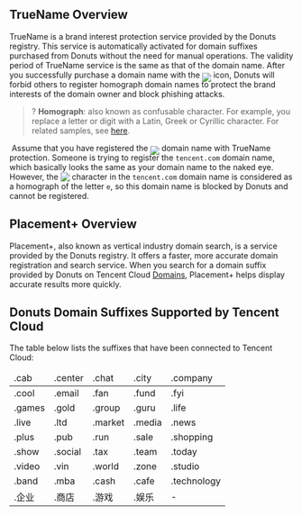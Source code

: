 ﻿## TrueName Overview

TrueName is a brand interest protection service provided by the Donuts registry. This service is automatically activated for domain suffixes purchased from Donuts without the need for manual operations. The validity period of TrueName service is the same as that of the domain name. After you successfully purchase a domain name with the <span ><img src="https://main.qcloudimg.com/raw/44903522c47c1469c82a0eb9683488e7.png" style="margin-bottom:-7px;"/></span> icon, Donuts will forbid others to register homograph domain names to protect the brand interests of the domain owner and block phishing attacks.

>? **Homograph**: also known as confusable character. For example, you replace a letter or digit with a Latin, Greek or Cyrillic character. For related samples, see [here](https://www.unicode.org/Public/security/8.0.0/confusables.txt). 
>
![]()
Assume that you have registered the <span ><img src="https://main.qcloudimg.com/raw/fec805395995285c271da8d5c079ca17.png" style="margin-bottom:-7px;"/></span> domain name with TrueName protection. Someone is trying to register the `tencent.com` domain name, which basically looks the same as your domain name to the naked eye. However, the <span ><img src="https://main.qcloudimg.com/raw/96619d2b4eb6425dc7d29db15131636b.png" style="margin-bottom:-3px;"/></span> character in the `tencent.com` domain name is considered as a homograph of the letter `e`, so this domain name is blocked by Donuts and cannot be registered.

## Placement+ Overview


Placement+, also known as vertical industry domain search, is a service provided by the Donuts registry. It offers a faster, more accurate domain registration and search service. When you search for a domain suffix provided by Donuts on Tencent Cloud [Domains](link), Placement+ helps display accurate results more quickly.


## Donuts Domain Suffixes Supported by Tencent Cloud

The table below lists the suffixes that have been connected to Tencent Cloud:

<table>
<thead>
  <tr>
    <td>.cab</td>
    <td>.center</td>
    <td>.chat</td>
    <td>.city</td>
    <td>.company</td>
  </tr>
</thead>
<tbody>
  <tr>
    <td>.cool</td>
    <td>.email</td>
    <td>.fan</td>
    <td>.fund</td>
    <td>.fyi</td>
  </tr>
  <tr>
    <td>.games</td>
    <td>.gold</td>
    <td>.group</td>
    <td>.guru</td>
    <td>.life</td>
  </tr>
  <tr>
    <td>.live</td>
    <td>.ltd</td>
    <td>.market</td>
    <td>.media</td>
    <td>.news</td>
  </tr>
  <tr>
    <td>.plus</td>
    <td>.pub</td>
    <td>.run</td>
    <td>.sale</td>
    <td>.shopping</td>
  </tr>
  <tr>
    <td>.show</td>
    <td>.social</td>
    <td>.tax</td>
    <td>.team</td>
    <td>.today</td>
  </tr>
  <tr>
    <td>.video</td>
    <td>.vin</td>
    <td>.world</td>
    <td>.zone</td>
    <td>.studio</td>
  </tr>
  <tr>
    <td>.band</td>
    <td>.mba</td>
    <td>.cash</td>
    <td>.cafe</td>
    <td>.technology</td>
  </tr>
  <tr>
    <td>.企业</td>
    <td>.商店</td>
    <td>.游戏</td>
    <td>.娱乐</td>
    <td>-</td>
  </tr>
</tbody>
</table>







